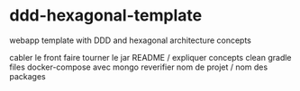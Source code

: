 # ddd-hexagonal-template
webapp template with DDD and hexagonal architecture concepts

cabler le front
faire tourner le jar
README / expliquer concepts
clean gradle files
docker-compose avec mongo
reverifier nom de projet / nom des packages